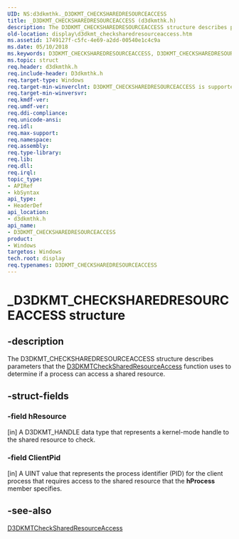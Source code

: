 ```yaml
---
UID: NS:d3dkmthk._D3DKMT_CHECKSHAREDRESOURCEACCESS
title: _D3DKMT_CHECKSHAREDRESOURCEACCESS (d3dkmthk.h)
description: The D3DKMT_CHECKSHAREDRESOURCEACCESS structure describes parameters that the D3DKMTCheckSharedResourceAccess function uses to determine if a process can access a shared resource.
old-location: display\d3dkmt_checksharedresourceaccess.htm
ms.assetid: 1749127f-c5fc-4e69-a2dd-00540e1c4c9a
ms.date: 05/10/2018
ms.keywords: D3DKMT_CHECKSHAREDRESOURCEACCESS, D3DKMT_CHECKSHAREDRESOURCEACCESS structure [Display Devices], OpenGL_Structs_5d797cef-2ace-482b-a7b2-82b26a2c7504.xml, _D3DKMT_CHECKSHAREDRESOURCEACCESS, d3dkmthk/D3DKMT_CHECKSHAREDRESOURCEACCESS, display.d3dkmt_checksharedresourceaccess
ms.topic: struct
req.header: d3dkmthk.h
req.include-header: D3dkmthk.h
req.target-type: Windows
req.target-min-winverclnt: D3DKMT_CHECKSHAREDRESOURCEACCESS is supported beginning with the Windows 7 operating system.
req.target-min-winversvr: 
req.kmdf-ver: 
req.umdf-ver: 
req.ddi-compliance: 
req.unicode-ansi: 
req.idl: 
req.max-support: 
req.namespace: 
req.assembly: 
req.type-library: 
req.lib: 
req.dll: 
req.irql: 
topic_type:
- APIRef
- kbSyntax
api_type:
- HeaderDef
api_location:
- d3dkmthk.h
api_name:
- D3DKMT_CHECKSHAREDRESOURCEACCESS
product:
- Windows
targetos: Windows
tech.root: display
req.typenames: D3DKMT_CHECKSHAREDRESOURCEACCESS
---
```


# _D3DKMT_CHECKSHAREDRESOURCEACCESS structure


## -description


The D3DKMT_CHECKSHAREDRESOURCEACCESS structure describes parameters that the <a href="https://docs.microsoft.com/windows-hardware/drivers/ddi/content/d3dkmthk/nf-d3dkmthk-d3dkmtchecksharedresourceaccess">D3DKMTCheckSharedResourceAccess</a> function uses to determine if a process can access a shared resource. 


## -struct-fields




### -field hResource

[in] A D3DKMT_HANDLE data type that represents a kernel-mode handle to the shared resource to check. 


### -field ClientPid

[in] A UINT value that represents the process identifier (PID) for the client process that requires access to the shared resource that the <b>hProcess</b> member specifies. 


## -see-also




<a href="https://docs.microsoft.com/windows-hardware/drivers/ddi/content/d3dkmthk/nf-d3dkmthk-d3dkmtchecksharedresourceaccess">D3DKMTCheckSharedResourceAccess</a>
 

 

